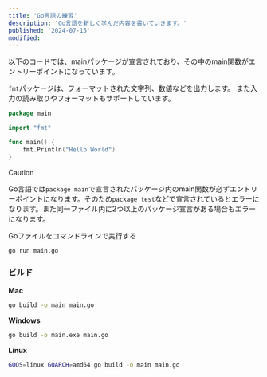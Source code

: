 ```yaml
---
title: 'Go言語の練習'
description: 'Go言語を新しく学んだ内容を書いていきます。'
published: '2024-07-15'
modified:
---
```


以下のコードでは、mainパッケージが宣言されており、その中のmain関数がエントリーポイントになっています。

`fmt`パッケージは、フォーマットされた文字列、数値などを出力します。
また入力の読み取りやフォーマットもサポートしています。

```go
package main

import "fmt"

func main() {
    fmt.Println("Hello World")
}
```

> [!CAUTION]
> Go言語では`package main`で宣言されたパッケージ内のmain関数が必ずエントリーポイントになります。そのため`package test`などで宣言されているとエラーになります。また同一ファイル内に2つ以上のパッケージ宣言がある場合もエラーになります。

Goファイルをコマンドラインで実行する

```bash
go run main.go
```

### ビルド

**Mac**

```bash
go build -o main main.go
```

**Windows**

```bash
go build -o main.exe main.go
```

**Linux**

```bash
GOOS=linux GOARCH=amd64 go build -o main main.go
```
